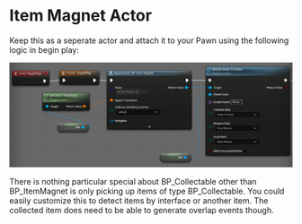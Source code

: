 # Item Magnet Actor

Keep this as a seperate actor and attach it to your Pawn using the following logic in begin play:

![Create ItemMagnet Actor and Attach to Pawn](https://github.com/StevenChristy/UnrealExamples/blob/main/Images/CreateItemMagnet.png?raw=true)

There is nothing particular special about BP_Collectable other than BP_ItemMagnet is only picking up items of type BP_Collectable. You could easily customize this to detect items by interface or another item. The collected item does need to be able to generate overlap events though.
